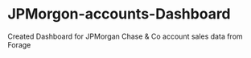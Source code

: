 # JPMorgon-accounts-Dashboard
Created Dashboard for JPMorgan Chase &amp; Co account sales data from Forage
